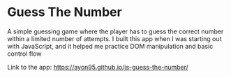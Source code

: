 # Guess The Number

A simple guessing game where the player has to guess the correct number within a limited number of attempts. I built this app when I was starting out with JavaScript, and it helped me practice DOM manipulation and basic control flow

Link to the app: https://ayon95.github.io/js-guess-the-number/
